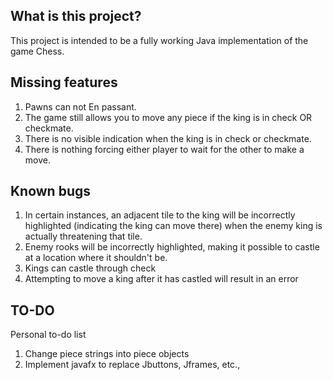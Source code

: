 ## What is this project?
This project is intended to be a fully working Java implementation of the game Chess.

## Missing features
1) Pawns can not En passant.
2) The game still allows you to move any piece if the king is in check OR checkmate.
3) There is no visible indication when the king is in check or checkmate.
4) There is nothing forcing either player to wait for the other to make a move.

## Known bugs
1) In certain instances, an adjacent tile to the king will be incorrectly highlighted (indicating the king can move there) when the enemy king is actually threatening that tile. 
2) Enemy rooks will be incorrectly highlighted, making it possible to castle at a location where it shouldn't be.
3) Kings can castle through check
4) Attempting to move a king after it has castled will result in an error

## TO-DO
Personal to-do list
1) Change piece strings into piece objects 
2) Implement javafx to replace Jbuttons, Jframes, etc.,